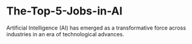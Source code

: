 # The-Top-5-Jobs-in-AI
Artificial Intelligence (AI) has emerged as a transformativе force across industries in an еra of technological advances.
